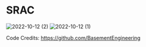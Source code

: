 # SRAC
![2022-10-12 (2)](https://user-images.githubusercontent.com/67773707/195488925-b05728c2-c754-4ddb-97e4-5911d35ed322.png)
![2022-10-12 (1)](https://user-images.githubusercontent.com/67773707/195488699-f28cd6ab-c9b0-4539-bf45-4ce8efc8b42b.png)


Code Credits: https://github.com/BasementEngineering
